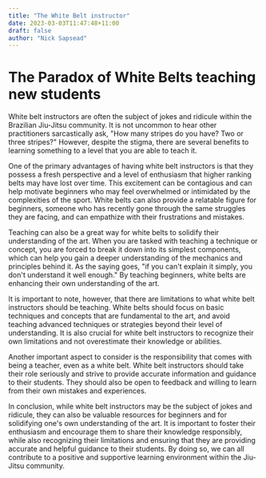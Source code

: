 ```yaml
---
title: "The White Belt instructor"
date: 2023-03-03T11:47:48+11:00
draft: false
author: "Nick Sapsead"
---
```

### 
# The Paradox of White Belts teaching new students

White belt instructors are often the subject of jokes and ridicule within the Brazilian Jiu-Jitsu community. It is not uncommon to hear other practitioners sarcastically ask, "How many stripes do you have? Two or three stripes?" However, despite the stigma, there are several benefits to learning something to a level that you are able to teach it.

One of the primary advantages of having white belt instructors is that they possess a fresh perspective and a level of enthusiasm that higher ranking belts may have lost over time. This excitement can be contagious and can help motivate beginners who may feel overwhelmed or intimidated by the complexities of the sport. White belts can also provide a relatable figure for beginners, someone who has recently gone through the same struggles they are facing, and can empathize with their frustrations and mistakes.

Teaching can also be a great way for white belts to solidify their understanding of the art. When you are tasked with teaching a technique or concept, you are forced to break it down into its simplest components, which can help you gain a deeper understanding of the mechanics and principles behind it. As the saying goes, "if you can't explain it simply, you don't understand it well enough." By teaching beginners, white belts are enhancing their own understanding of the art.

It is important to note, however, that there are limitations to what white belt instructors should be teaching. White belts should focus on basic techniques and concepts that are fundamental to the art, and avoid teaching advanced techniques or strategies beyond their level of understanding. It is also crucial for white belt instructors to recognize their own limitations and not overestimate their knowledge or abilities.

Another important aspect to consider is the responsibility that comes with being a teacher, even as a white belt. White belt instructors should take their role seriously and strive to provide accurate information and guidance to their students. They should also be open to feedback and willing to learn from their own mistakes and experiences.

In conclusion, while white belt instructors may be the subject of jokes and ridicule, they can also be valuable resources for beginners and for solidifying one's own understanding of the art. It is important to foster their enthusiasm and encourage them to share their knowledge responsibly, while also recognizing their limitations and ensuring that they are providing accurate and helpful guidance to their students. By doing so, we can all contribute to a positive and supportive learning environment within the Jiu-Jitsu community.